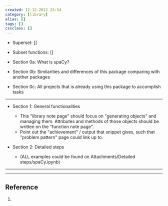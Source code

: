 ```yaml
---
created: 12-12-2022 23:54
category: [library]
alias: []
tags: []
cssclass: []
---
```


- Superset: []
- Subset functions: []

- Section 0a: What is spaCy? 

- Section 0b: Similarities and differences of this package comparing with another packages

- Section 0c: All projects that is already using this package to accomplish tasks

---

- Section 1: General functionalities
	- This "library note page" should focus on "generating objects" and managing them. Attributes and methods of those objects should be written on the "function note page".
	- Point out the "achievement" / output that snippet gives, such that "problem pattern" page could link up to.


- Section 2: Detailed steps
	- (ALL examples could be found on Attachments/Detailed steps/spaCy.ipynb)


---



---
## Reference

1. 